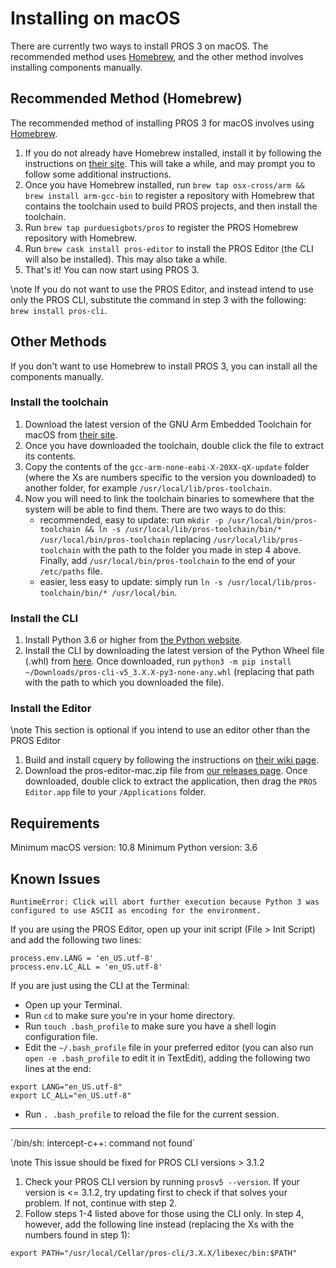 # Installing on macOS

There are currently two ways to install PROS 3 on macOS. The recommended
method uses [Homebrew](https://brew.sh/), and the other method involves
installing components manually.

## Recommended Method (Homebrew)

The recommended method of installing PROS 3 for macOS involves using
[Homebrew](https://brew.sh/).

1.  If you do not already have Homebrew installed, install it by
    following the instructions on [their site](https://brew.sh). This
    will take a while, and may prompt you to follow some additional
    instructions.
2.  Once you have Homebrew installed, run
    `brew tap osx-cross/arm && brew install arm-gcc-bin` to register a
    repository with Homebrew that contains the toolchain used to build
    PROS projects, and then install the toolchain.
3.  Run `brew tap purduesigbots/pros` to register the PROS Homebrew
    repository with Homebrew.
4.  Run `brew cask install pros-editor` to install the PROS Editor (the
    CLI will also be installed). This may also take a while.
5.  That's it! You can now start using PROS 3.

\note
If you do not want to use the PROS Editor, and instead intend to use
only the PROS CLI, substitute the command in step 3 with the
following: `brew install pros-cli`.

## Other Methods

If you don't want to use Homebrew to install PROS 3, you can install all
the components manually.

### Install the toolchain

1.  Download the latest version of the GNU Arm Embedded Toolchain for
    macOS from [their
    site](https://developer.arm.com/open-source/gnu-toolchain/gnu-rm/downloads).
2.  Once you have downloaded the toolchain, double click the file to
    extract its contents.
3.  Copy the contents of the `gcc-arm-none-eabi-X-20XX-qX-update` folder
    (where the Xs are numbers specific to the version you downloaded) to
    another folder, for example `/usr/local/lib/pros-toolchain`.
4.  Now you will need to link the toolchain binaries to somewhere that
    the system will be able to find them. There are two ways to do this:
    - recommended, easy to update: run
      `mkdir -p /usr/local/bin/pros-toolchain && ln -s /usr/local/lib/pros-toolchain/bin/* /usr/local/bin/pros-toolchain`
      replacing `/usr/local/lib/pros-toolchain` with the path to the
      folder you made in step 4 above. Finally, add
      `/usr/local/bin/pros-toolchain` to the end of your `/etc/paths`
      file.
    - easier, less easy to update: simply run
      `ln -s /usr/local/lib/pros-toolchain/bin/* /usr/local/bin`.

### Install the CLI

1.  Install Python 3.6 or higher from [the Python
    website](http://python.org).
2.  Install the CLI by downloading the latest version of the Python
    Wheel file (.whl) from
    [here](https://github.com/purduesigbots/pros-cli3/releases/latest).
    Once downloaded, run
    `python3 -m pip install ~/Downloads/pros-cli-v5_3.X.X-py3-none-any.whl`
    (replacing that path with the path to which you downloaded the
    file).

### Install the Editor

\note
This section is optional if you intend to use an editor other than the
PROS Editor

1.  Build and install cquery by following the instructions on [their wiki
    page](https://github.com/cquery-project/cquery/wiki/Building-cquery).
2.  Download the pros-editor-mac.zip file from [our releases
    page](https://github.com/purduesigbots/atom/releases/latest). Once
    downloaded, double click to extract the application, then drag the
    `PROS Editor.app` file to your `/Applications` folder.

## Requirements

Minimum macOS version: 10.8 Minimum Python version: 3.6

## Known Issues

`RuntimeError: Click will abort further execution because Python 3 was configured to use ASCII as encoding for the environment.`

If you are using the PROS Editor, open up your init script (File \> Init
Script) and add the following two lines:

```{.coffee}
process.env.LANG = 'en_US.utf-8'
process.env.LC_ALL = 'en_US.utf-8'
```

If you are just using the CLI at the Terminal:

- Open up your Terminal.
- Run `cd` to make sure you're in your home directory.
- Run `touch .bash_profile` to make sure you have a shell login
  configuration file.
- Edit the `~/.bash_profile` file in your preferred editor (you can
  also run `open -e .bash_profile` to edit it in TextEdit), adding the
  following two lines at the end:

```{.bash}
export LANG="en_US.utf-8"
export LC_ALL="en_US.utf-8"
```

- Run `. .bash_profile` to reload the file for the current session.

<hr>
`/bin/sh: intercept-c++: command not found`

\note
This issue should be fixed for PROS CLI versions \> 3.1.2

1.  Check your PROS CLI version by running `prosv5 --version`. If your
    version is \<= 3.1.2, try updating first to check if that solves
    your problem. If not, continue with step 2.
2.  Follow steps 1-4 listed above for those using the CLI only. In step
    4, however, add the following line instead (replacing the Xs with
    the numbers found in step 1):

```{.bash}
export PATH="/usr/local/Cellar/pros-cli/3.X.X/libexec/bin:$PATH"
```
